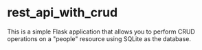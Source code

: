 # rest_api_with_crud
This is a simple Flask application that allows you to perform CRUD operations on a "people" resource using SQLite as the database.
